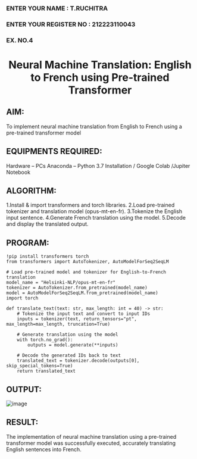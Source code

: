 <H3>ENTER YOUR NAME : T.RUCHITRA</H3>
<H3>ENTER YOUR REGISTER NO : 212223110043</H3>
<H3>EX. NO.4</H3>
<H1 ALIGN =CENTER> Neural Machine Translation: English to French using Pre-trained Transformer</H1>

## AIM:
To implement neural machine translation from English to French using a pre-trained transformer model

## EQUIPMENTS REQUIRED:
Hardware – PCs
Anaconda – Python 3.7 Installation / Google Colab /Jupiter Notebook


## ALGORITHM:

1.Install & import transformers and torch libraries.
2.Load pre-trained tokenizer and translation model (opus-mt-en-fr).
3.Tokenize the English input sentence.
4.Generate French translation using the model.
5.Decode and display the translated output.

##  PROGRAM:
~~~
!pip install transformers torch
from transformers import AutoTokenizer, AutoModelForSeq2SeqLM

# Load pre-trained model and tokenizer for English-to-French translation
model_name = "Helsinki-NLP/opus-mt-en-fr"
tokenizer = AutoTokenizer.from_pretrained(model_name)
model = AutoModelForSeq2SeqLM.from_pretrained(model_name)
import torch

def translate_text(text: str, max_length: int = 40) -> str:
    # Tokenize the input text and convert to input IDs
    inputs = tokenizer(text, return_tensors="pt", max_length=max_length, truncation=True)

    # Generate translation using the model
    with torch.no_grad():
        outputs = model.generate(**inputs)

    # Decode the generated IDs back to text
    translated_text = tokenizer.decode(outputs[0], skip_special_tokens=True)
    return translated_text
~~~
## OUTPUT:

![image](https://github.com/user-attachments/assets/4eab52b6-b46c-4f4c-ba9d-0dd3685107ec)


## RESULT:
The implementation of neural machine translation using a pre-trained transformer model was successfully executed, accurately translating English sentences into French.
